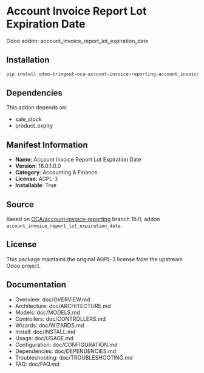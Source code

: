 # Account Invoice Report Lot Expiration Date

Odoo addon: account_invoice_report_lot_expiration_date

## Installation

```bash
pip install odoo-bringout-oca-account-invoice-reporting-account_invoice_report_lot_expiration_date
```

## Dependencies

This addon depends on:
- sale_stock
- product_expiry

## Manifest Information

- **Name**: Account Invoice Report Lot Expiration Date
- **Version**: 16.0.1.0.0
- **Category**: Accounting & Finance
- **License**: AGPL-3
- **Installable**: True

## Source

Based on [OCA/account-invoice-reporting](https://github.com/OCA/account-invoice-reporting) branch 16.0, addon `account_invoice_report_lot_expiration_date`.

## License

This package maintains the original AGPL-3 license from the upstream Odoo project.

## Documentation

- Overview: doc/OVERVIEW.md
- Architecture: doc/ARCHITECTURE.md
- Models: doc/MODELS.md
- Controllers: doc/CONTROLLERS.md
- Wizards: doc/WIZARDS.md
- Install: doc/INSTALL.md
- Usage: doc/USAGE.md
- Configuration: doc/CONFIGURATION.md
- Dependencies: doc/DEPENDENCIES.md
- Troubleshooting: doc/TROUBLESHOOTING.md
- FAQ: doc/FAQ.md
